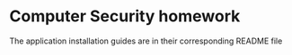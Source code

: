 # Computer Security homework

The application installation guides are in their corresponding README file
